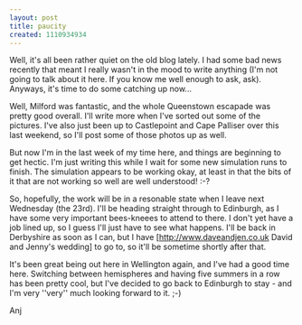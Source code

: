 ```yaml
---
layout: post
title: paucity
created: 1110934934
---
```

Well, it's all been rather quiet on the old blog lately.  I had some bad news recently that meant I really wasn't in the mood to write anything (I'm not going to talk about it here.  If you know me well enough to ask, ask).  Anyways, it's time to do some catching up now...
<!--break-->
Well, Milford was fantastic, and the whole Queenstown escapade was pretty good overall.  I'll write more when I've sorted out some of the pictures.  I've also just been up to Castlepoint and Cape Palliser over this last weekend, so I'll post some of those photos up as well.

But now I'm in the last week of my time here, and things are beginning to get hectic.  I'm just writing this while I wait for some new simulation runs to finish.  The simulation appears to be working okay, at least in that the bits of it that are not working so well are well understood!  :-?

So, hopefully, the work will be in a resonable state when I leave next Wednesday (the 23rd).  I'll be heading straight through to Edinburgh, as I have some very important bees-kneees to attend to there.  I don't yet have a job lined up, so I guess I'll just have to see what happens.  I'll be back in Derbyshire as soon as I can, but I have [http://www.daveandjen.co.uk David and Jenny's wedding] to go to, so it'll be sometime shortly after that.

It's been great being out here in Wellington again, and I've had a good time here.  Switching between hemispheres and having five summers in a row has been pretty cool, but I've decided to go back to Edinburgh to stay - and I'm very ''very'' much looking forward to it. ;-)

Anj 
